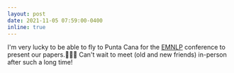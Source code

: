 ```yaml
---
layout: post
date: 2021-11-05 07:59:00-0400
inline: true
---
```


I'm very lucky to be able to fly to Punta Cana for the [EMNLP](https://2021.emnlp.org/) conference to present our papers.🌴🐚🌊 Can't wait to meet (old and new friends) in-person after such a long time!

[comment]: <> (Officially moved to Copenhagen, ready to start my PhD research visit at [CoAStaL]&#40;https://coastalcph.github.io/&#41;!🤓)
